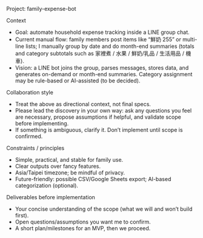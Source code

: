 Project: family-expense-bot

Context
- Goal: automate household expense tracking inside a LINE group chat.
- Current manual flow: family members post items like “鮮奶 255” or multi-line lists; I manually group by date and do month-end summaries (totals and category subtotals such as 家裡煮 / 水果 / 鮮奶/乳品 / 生活用品 / 機車).
- Vision: a LINE bot joins the group, parses messages, stores data, and generates on-demand or month-end summaries. Category assignment may be rule-based or AI-assisted (to be decided).

Collaboration style
- Treat the above as directional context, not final specs.
- Please lead the discovery in your own way: ask any questions you feel are necessary, propose assumptions if helpful, and validate scope before implementing.
- If something is ambiguous, clarify it. Don’t implement until scope is confirmed.

Constraints / principles
- Simple, practical, and stable for family use.
- Clear outputs over fancy features.
- Asia/Taipei timezone; be mindful of privacy.
- Future-friendly: possible CSV/Google Sheets export; AI-based categorization (optional).

Deliverables before implementation
- Your concise understanding of the scope (what we will and won’t build first).
- Open questions/assumptions you want me to confirm.
- A short plan/milestones for an MVP, then we proceed.
